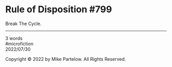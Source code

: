 # Rule of Disposition #799

Break The Cycle.

---

3 words  
#microfiction  
2022/07/30  

Copyright © 2022 by Mike Partelow. All Rights Reserved.